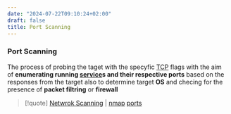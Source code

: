 ```yaml
---
date: "2024-07-22T09:10:24+02:00"
draft: false
title: Port Scanning
---
```


### Port Scanning

The process of probing the taget with the specyfic
[TCP](/Notes/posts/Network/Ref_OSI/TCP) flags with the aim of
**enumerating running [service](/Notes/posts/Linux/service)s and their
respective ports** based on the responses from the target also to
determine target **OS** and checing for the presence of **packet
filtring** or **firewall**

> \[!quote\] [Netwrok Scanning](/Notes/posts/for_later/Netwrok_Scanning)
> \| [nmap](/Notes/posts/Linux/nmap) [ports](/Notes/posts/ports/ports)
